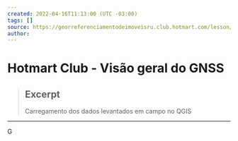 ```yaml
---
created: 2022-04-16T11:13:00 (UTC -03:00)
tags: []
source: https://georreferenciamentodeimoveisru.club.hotmart.com/lesson/97BGgGJaOp/apresentacao-da-equipe-de-instrutores
author: 
---
```


# Hotmart Club - Visão geral do GNSS

> ## Excerpt
> Carregamento dos dados levantados em campo no QGIS

---
G
